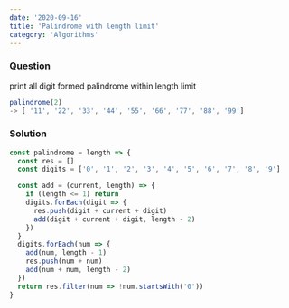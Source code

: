 ```yaml
---
date: '2020-09-16'
title: 'Palindrome with length limit'
category: 'Algorithms'
---
```


### Question

print all digit formed palindrome within length limit

```js
palindrome(2)
-> [ '11', '22', '33', '44', '55', '66', '77', '88', '99']
```

### Solution

```js
const palindrome = length => {
  const res = []
  const digits = ['0', '1', '2', '3', '4', '5', '6', '7', '8', '9']

  const add = (current, length) => {
    if (length <= 1) return
    digits.forEach(digit => {
      res.push(digit + current + digit)
      add(digit + current + digit, length - 2)
    })
  }
  digits.forEach(num => {
    add(num, length - 1)
    res.push(num + num)
    add(num + num, length - 2)
  })
  return res.filter(num => !num.startsWith('0'))
}
```
